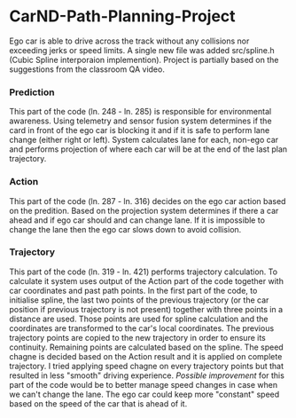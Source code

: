 # CarND-Path-Planning-Project
Ego car is able to drive across the track without any collisions nor exceeding jerks or speed limits.
A single new file was added src/spline.h (Cubic Spline interporaion implemention).
Project is partially based on the suggestions from the classroom QA video.
   
### Prediction
This part of the code (ln. 248 - ln. 285) is responsible for environmental awareness.
Using telemetry and sensor fusion system determines if the card in front of the ego car is blocking it and if it is safe to perform lane change (either right or left).
System calculates lane for each, non-ego car and performs projection of where each car will be at the end of the last plan trajectory.

### Action
This part of the code (ln. 287 - ln. 316) decides on the ego car action based on the predition.
Based on the projection system determines if there a car ahead and if ego car should and can change lane. If it is impossible to change the lane then the ego car slows down to avoid collision.

### Trajectory
This part of the code (ln. 319 - ln. 421) performs trajectory calculation.
To calculate it system uses output of the Action part of the code together with car coordinates and past path points.
In the first part of the code, to initialise spline, the last two points of the previous trajectory (or the car position if previous trajectory is not present) together with three points in a distance are used.
Those points are used for spline calculation and the coordinates are transformed to the car's local coordinates.
The previous trajectory points are copied to the new trajectory in order to ensure its continuity. Remaining points are calculated based on the spline.
The speed chagne is decided based on the Action result and it is applied on complete trajectory. I tried applying speed chagne on every trajectory points but that resulted in less "smooth" driving experience.
_Possible improvement_ for this part of the code would be to better manage speed changes in case when we can't change the lane. The ego car could keep more "constant" speed based on the speed of the car that is ahead of it.
